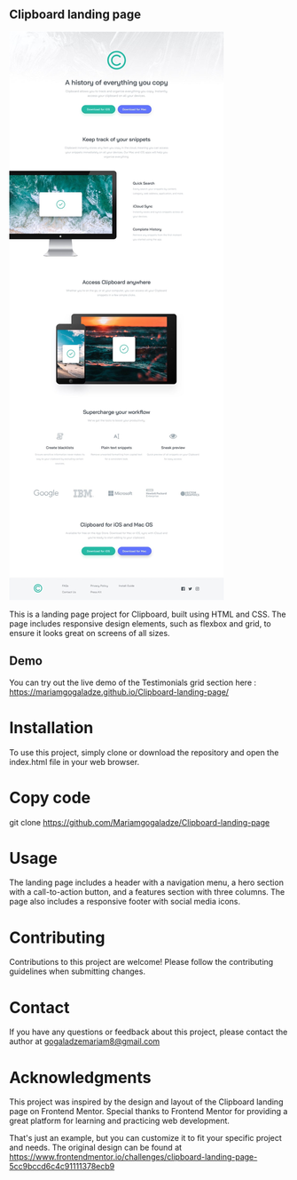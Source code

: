 
## Clipboard landing page



![Clipboard landing page](/preview.jpeg)


This is a landing page project for Clipboard, built using HTML and CSS. The page includes responsive design elements, such as flexbox and grid, to ensure it looks great on screens of all sizes.

## Demo
You can try out the live demo of the Testimonials grid section here :  https://mariamgogaladze.github.io/Clipboard-landing-page/


# Installation
To use this project, simply clone or download the repository and open the index.html file in your web browser.


# Copy code
git clone https://github.com/Mariamgogaladze/Clipboard-landing-page

# Usage
The landing page includes a header with a navigation menu, a hero section with a call-to-action button, and a features section with three columns. The page also includes a responsive footer with social media icons.

# Contributing
Contributions to this project are welcome! Please follow the contributing guidelines when submitting changes.



# Contact
If you have any questions or feedback about this project, please contact the author at gogaladzemariam8@gmail.com

# Acknowledgments
This project was inspired by the design and layout of the Clipboard landing page on Frontend Mentor. Special thanks to Frontend Mentor for providing a great platform for learning and practicing web development.

That's just an example, but you can customize it to fit your specific project and needs.
The original design can be found at https://www.frontendmentor.io/challenges/clipboard-landing-page-5cc9bccd6c4c91111378ecb9








